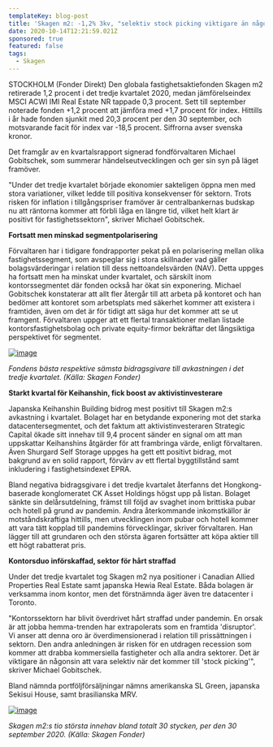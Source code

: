 ```yaml
---
templateKey: blog-post
title: 'Skagen m2: -1,2% 3kv, "selektiv stock picking viktigare än någonsin" '
date: 2020-10-14T12:21:59.021Z
sponsored: true
featured: false
tags:
  - Skagen
---
```

<!--StartFragment-->

STOCKHOLM (Fonder Direkt) Den globala fastighetsaktiefonden Skagen m2 retirerade 1,2 procent i det tredje kvartalet 2020, medan jämförelseindex MSCI ACWI IMI Real Estate NR tappade 0,3 procent. Sett till september noterade fonden +1,2 procent att jämföra med +1,7 procent för index. Hittills i år hade fonden sjunkit med 20,3 procent per den 30 september, och motsvarande facit för index var -18,5 procent. Siffrorna avser svenska kronor.

Det framgår av en kvartalsrapport signerad fondförvaltaren Michael Gobitschek, som summerar händelseutvecklingen och ger sin syn på läget framöver.

"Under det tredje kvartalet började ekonomier sakteligen öppna men med stora variationer, vilket ledde till positiva konsekvenser för sektorn. Trots risken för inflation i tillgångspriser framöver är centralbankernas budskap nu att räntorna kommer att förbli låga en längre tid, vilket helt klart är positivt för fastighetssektorn", skriver Michael Gobitschek.

**Fortsatt men minskad segmentpolarisering**

Förvaltaren har i tidigare fondrapporter pekat på en polarisering mellan olika fastighetssegment, som avspeglar sig i stora skillnader vad gäller bolagsvärderingar i relation till dess nettoandelsvärden (NAV). Detta uppges ha fortsatt men ha minskat under kvartalet, och särskilt inom kontorssegmentet där fonden också har ökat sin exponering. Michael Gobitschek konstaterar att allt fler återgår till att arbeta på kontoret och han bedömer att kontoret som arbetsplats med säkerhet kommer att existera i framtiden, även om det är för tidigt att säga hur det kommer att se ut framgent. Förvaltaren uppger att ett flertal transaktioner mellan listade kontorsfastighetsbolag och private equity-firmor bekräftar det långsiktiga perspektivet för segmentet.

[![image](https://i.direkt.se/201014/590122401.png)](https://i.direkt.se/201014/590122401.png)

*Fondens bästa respektive sämsta bidragsgivare till avkastningen i det tredje kvartalet. (Källa: Skagen Fonder)*

**Starkt kvartal för Keihanshin, fick boost av aktivistinvesterare**

Japanska Keihanshin Building bidrog mest positivt till Skagen m2:s avkastning i kvartalet. Bolaget har en betydande exponering mot det starka datacentersegmentet, och det faktum att aktivistinvesteraren Strategic Capital ökade sitt innehav till 9,4 procent sänder en signal om att man uppskattar Keihanshins åtgärder för att frambringa värde, enligt förvaltaren. Även Shurgard Self Storage uppges ha gett ett positivt bidrag, mot bakgrund av en solid rapport, förvärv av ett flertal byggtillstånd samt inkludering i fastighetsindexet EPRA.

Bland negativa bidragsgivare i det tredje kvartalet återfanns det Hongkong-baserade konglomeratet CK Asset Holdings högst upp på listan. Bolaget sänkte sin delårsutdelning, främst till följd av svaghet inom brittiska pubar och hotell på grund av pandemin. Andra återkommande inkomstkällor är motståndskraftiga hittills, men utvecklingen inom pubar och hotell kommer att vara tätt kopplad till pandemins förvecklingar, skriver förvaltaren. Han lägger till att grundaren och den största ägaren fortsätter att köpa aktier till ett högt rabatterat pris.

**Kontorsduo införskaffad, sektor för hårt straffad**

Under det tredje kvartalet tog Skagen m2 nya positioner i Canadian Allied Properties Real Estate samt japanska Hewia Real Estate. Båda bolagen är verksamma inom kontor, men det förstnämnda äger även tre datacenter i Toronto.

"Kontorssektorn har blivit överdrivet hårt straffad under pandemin. En orsak är att jobba hemma-trenden har extrapolerats som en framtida 'disruptor'. Vi anser att denna oro är överdimensionerad i relation till prissättningen i sektorn. Den andra anledningen är risken för en utdragen recession som kommer att drabba kommersiella fastigheter och alla andra sektorer. Det är viktigare än någonsin att vara selektiv när det kommer till 'stock picking'", skriver Michael Gobitschek.

Bland nämnda portföljförsäljningar nämns amerikanska SL Green, japanska Sekisui House, samt brasilianska MRV.

[![image](https://i.direkt.se/201014/590122402.png)](https://i.direkt.se/201014/590122402.png)

*Skagen m2:s tio största innehav bland totalt 30 stycken, per den 30 september 2020. (Källa: Skagen Fonder)*

<!--EndFragment-->
